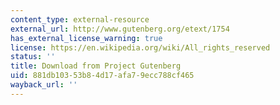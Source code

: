 ```yaml
---
content_type: external-resource
external_url: http://www.gutenberg.org/etext/1754
has_external_license_warning: true
license: https://en.wikipedia.org/wiki/All_rights_reserved
status: ''
title: Download from Project Gutenberg
uid: 881db103-53b8-4d17-afa7-9ecc788cf465
wayback_url: ''
---
```


